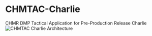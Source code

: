 # CHMTAC-Charlie
CHMR DMP Tactical Application for Pre-Production Release Charlie
![CHMTAC Charlie Architecture](https://github.com/user-attachments/assets/8913b1b5-96d4-4ff3-88b7-6a009600c220)
